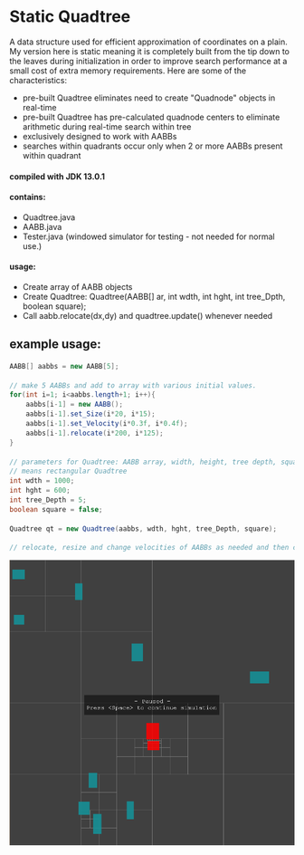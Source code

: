 # Static Quadtree

A data structure used for efficient approximation of coordinates on a plain. My version here is static meaning it is completely built from the tip down to the leaves during initialization in order to improve search performance at a small cost of extra memory requirements. Here are some of the characteristics:
- pre-built Quadtree eliminates need to create "Quadnode" objects in real-time
- pre-built Quadtree has pre-calculated quadnode centers to eliminate arithmetic during real-time search within tree
- exclusively designed to work with AABBs
- searches within quadrants occur only when 2 or more AABBs present within quadrant

#### compiled with JDK 13.0.1

#### contains: 
- Quadtree.java
- AABB.java
- Tester.java (windowed simulator for testing - not needed for normal use.)

#### usage:
- Create array of AABB objects
- Create Quadtree: Quadtree(AABB[] ar, int wdth, int hght, int tree_Dpth, boolean square);
- Call aabb.relocate(dx,dy) and quadtree.update() whenever needed

## example usage:
```java
AABB[] aabbs = new AABB[5];

// make 5 AABBs and add to array with various initial values.
for(int i=1; i<aabbs.length+1; i++){
    aabbs[i-1] = new AABB();
    aabbs[i-1].set_Size(i*20, i*15);
    aabbs[i-1].set_Velocity(i*0.3f, i*0.4f);
    aabbs[i-1].relocate(i*200, i*125);
}

// parameters for Quadtree: AABB array, width, height, tree depth, square = false 
// means rectangular Quadtree
int wdth = 1000;
int hght = 600;
int tree_Depth = 5;
boolean square = false;

Quadtree qt = new Quadtree(aabbs, wdth, hght, tree_Depth, square);

// relocate, resize and change velocities of AABBs as needed and then call qt.update();
```
![Qt simulator](https://github.com/The-AJF/Images/blob/master/qt.png)
